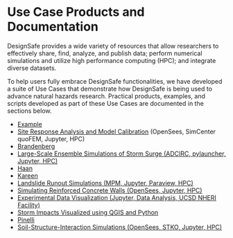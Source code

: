 # Use Case Products and Documentation

DesignSafe provides a wide variety of resources that allow researchers to effectively share, find, analyze, and publish data; perform numerical simulations and utilize high performance computing (HPC); and integrate diverse datasets.  

To help users fully embrace DesignSafe functionalities, we have developed a suite of Use Cases that demonstrate how DesignSafe is being used to advance natural hazards research.  Practical products, examples, and scripts developed as part of these Use Cases are documented in the sections below.  

* [Example](example/usecase.md)
* [Site Response Analysis and Model Calibration](arduino/usecase.md) (OpenSees, SimCenter quoFEM, Jupyter, HPC)
* [Brandenberg](brandenberg/usecase.md)
* [Large-Scale Ensemble Simulations of Storm Surge (ADCIRC, pylauncher, Jupyter, HPC)](dawson/usecase.md)
* [Haan](haan/usecase.md)
* [Kareen](kareen/usecase.md)
* [Landslide Runout Simulations (MPM, Jupyter, Paraview, HPC)](kumar/usecase.md)
* [Simulating Reinforced Concrete Walls (OpenSees, Jupyter, HPC)](lowes/usecase.md)
* [Experimental Data Visualization (Jupyter, Data Analysis, UCSD NHERI Facility)](mosqueda/usecase.md)
* [Storm Impacts Visualized using QGIS and Python](padgett/usecase.md)
* [Pinelli](pinelli/usecase.md)
* [Soil-Structure-Interaction Simulations (OpenSees, STKO, Jupyter, HPC)](rathje/usecase.md)
